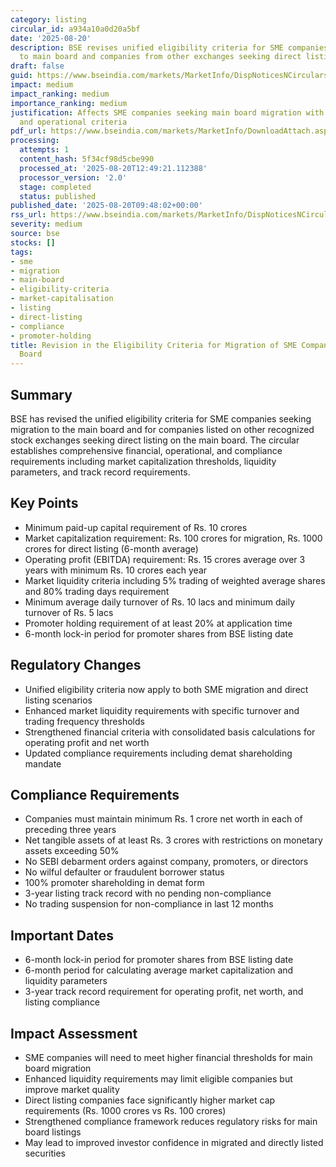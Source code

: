 ```yaml
---
category: listing
circular_id: a934a10a0d20a5bf
date: '2025-08-20'
description: BSE revises unified eligibility criteria for SME companies migrating
  to main board and companies from other exchanges seeking direct listing.
draft: false
guid: https://www.bseindia.com/markets/MarketInfo/DispNoticesNCirculars.aspx?Noticeid={EBDFC23E-8A04-411D-866D-2A47B414AD09}&noticeno=20250820-11&dt=08/20/2025&icount=11&totcount=47&flag=0
impact: medium
impact_ranking: medium
importance_ranking: medium
justification: Affects SME companies seeking main board migration with revised financial
  and operational criteria
pdf_url: https://www.bseindia.com/markets/MarketInfo/DownloadAttach.aspx?id=20250820-11&attachedId=d8f11a76-71cc-4425-a0a2-2cac5e93df1e
processing:
  attempts: 1
  content_hash: 5f34cf98d5cbe990
  processed_at: '2025-08-20T12:49:21.112388'
  processor_version: '2.0'
  stage: completed
  status: published
published_date: '2025-08-20T09:48:02+00:00'
rss_url: https://www.bseindia.com/markets/MarketInfo/DispNoticesNCirculars.aspx?Noticeid={EBDFC23E-8A04-411D-866D-2A47B414AD09}&noticeno=20250820-11&dt=08/20/2025&icount=11&totcount=47&flag=0
severity: medium
source: bse
stocks: []
tags:
- sme
- migration
- main-board
- eligibility-criteria
- market-capitalisation
- listing
- direct-listing
- compliance
- promoter-holding
title: Revision in the Eligibility Criteria for Migration of SME Companies to Main
  Board
---
```


## Summary

BSE has revised the unified eligibility criteria for SME companies seeking migration to the main board and for companies listed on other recognized stock exchanges seeking direct listing on the main board. The circular establishes comprehensive financial, operational, and compliance requirements including market capitalization thresholds, liquidity parameters, and track record requirements.

## Key Points

- Minimum paid-up capital requirement of Rs. 10 crores
- Market capitalization requirement: Rs. 100 crores for migration, Rs. 1000 crores for direct listing (6-month average)
- Operating profit (EBITDA) requirement: Rs. 15 crores average over 3 years with minimum Rs. 10 crores each year
- Market liquidity criteria including 5% trading of weighted average shares and 80% trading days requirement
- Minimum average daily turnover of Rs. 10 lacs and minimum daily turnover of Rs. 5 lacs
- Promoter holding requirement of at least 20% at application time
- 6-month lock-in period for promoter shares from BSE listing date

## Regulatory Changes

- Unified eligibility criteria now apply to both SME migration and direct listing scenarios
- Enhanced market liquidity requirements with specific turnover and trading frequency thresholds
- Strengthened financial criteria with consolidated basis calculations for operating profit and net worth
- Updated compliance requirements including demat shareholding mandate

## Compliance Requirements

- Companies must maintain minimum Rs. 1 crore net worth in each of preceding three years
- Net tangible assets of at least Rs. 3 crores with restrictions on monetary assets exceeding 50%
- No SEBI debarment orders against company, promoters, or directors
- No wilful defaulter or fraudulent borrower status
- 100% promoter shareholding in demat form
- 3-year listing track record with no pending non-compliance
- No trading suspension for non-compliance in last 12 months

## Important Dates

- 6-month lock-in period for promoter shares from BSE listing date
- 6-month period for calculating average market capitalization and liquidity parameters
- 3-year track record requirement for operating profit, net worth, and listing compliance

## Impact Assessment

- SME companies will need to meet higher financial thresholds for main board migration
- Enhanced liquidity requirements may limit eligible companies but improve market quality
- Direct listing companies face significantly higher market cap requirements (Rs. 1000 crores vs Rs. 100 crores)
- Strengthened compliance framework reduces regulatory risks for main board listings
- May lead to improved investor confidence in migrated and directly listed securities